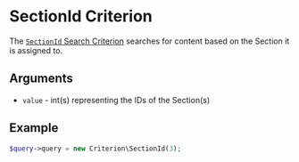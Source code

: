 # SectionId Criterion

The [`SectionId` Search Criterion](https://github.com/ezsystems/ezpublish-kernel/blob/6.13.7/eZ/Publish/API/Repository/Values/Content/Query/Criterion/SectionId.php)
searches for content based on the Section it is assigned to.

## Arguments

- `value` - int(s) representing the IDs of the Section(s)

## Example

``` php
$query->query = new Criterion\SectionId(3);
```
